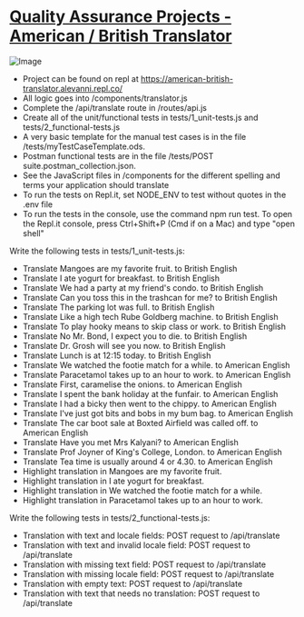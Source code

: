 # [Quality Assurance Projects - American / British Translator](https://www.freecodecamp.org/learn/quality-assurance/quality-assurance-projects/american-british-translator)
![Image](https://lh3.googleusercontent.com/hxfgaN9cmgzdp_QF7TJBulMbJ4XcrjGod0aiCKURLYaa69F1vOTVS6nf-YH0ZeqiMYnROva0KbAeq87BAGLqT1yFo43PLqjKaMz5TokKnewrETrV5mAWp33mpMtCHZC3ltges0Tw4g=w2400)
- Project can be found on repl at https://american-british-translator.alevanni.repl.co/
- All logic goes into /components/translator.js
- Complete the /api/translate route in /routes/api.js
- Create all of the unit/functional tests in tests/1_unit-tests.js and tests/2_functional-tests.js
- A very basic template for the manual test cases is in the file /tests/myTestCaseTemplate.ods.
- Postman functional tests are in the file /tests/POST suite.postman_collection.json.
- See the JavaScript files in /components for the different spelling and terms your application should translate
- To run the tests on Repl.it, set NODE_ENV to test without quotes in the .env file
- To run the tests in the console, use the command npm run test. To open the Repl.it console, press Ctrl+Shift+P (Cmd if on a Mac) and type "open shell"

Write the following tests in tests/1_unit-tests.js:

 - Translate Mangoes are my favorite fruit. to British English
 - Translate I ate yogurt for breakfast. to British English
 - Translate We had a party at my friend's condo. to British English
 - Translate Can you toss this in the trashcan for me? to British English
 - Translate The parking lot was full. to British English
 - Translate Like a high tech Rube Goldberg machine. to British English
 - Translate To play hooky means to skip class or work. to British English
 - Translate No Mr. Bond, I expect you to die. to British English
 - Translate Dr. Grosh will see you now. to British English
 - Translate Lunch is at 12:15 today. to British English
 - Translate We watched the footie match for a while. to American English
 - Translate Paracetamol takes up to an hour to work. to American English
 - Translate First, caramelise the onions. to American English
 - Translate I spent the bank holiday at the funfair. to American English
 - Translate I had a bicky then went to the chippy. to American English
 - Translate I've just got bits and bobs in my bum bag. to American English
 - Translate The car boot sale at Boxted Airfield was called off. to American English
 - Translate Have you met Mrs Kalyani? to American English
 - Translate Prof Joyner of King's College, London. to American English
 - Translate Tea time is usually around 4 or 4.30. to American English
 - Highlight translation in Mangoes are my favorite fruit.
 - Highlight translation in I ate yogurt for breakfast.
 - Highlight translation in We watched the footie match for a while.
 - Highlight translation in Paracetamol takes up to an hour to work.

Write the following tests in tests/2_functional-tests.js:

 - Translation with text and locale fields: POST request to /api/translate
 - Translation with text and invalid locale field: POST request to /api/translate
 - Translation with missing text field: POST request to /api/translate
 - Translation with missing locale field: POST request to /api/translate
 - Translation with empty text: POST request to /api/translate
 - Translation with text that needs no translation: POST request to /api/translate